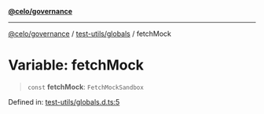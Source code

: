 [**@celo/governance**](../../../README.md)

***

[@celo/governance](../../../README.md) / [test-utils/globals](../README.md) / fetchMock

# Variable: fetchMock

> `const` **fetchMock**: `FetchMockSandbox`

Defined in: [test-utils/globals.d.ts:5](https://github.com/celo-org/developer-tooling/blob/master/packages/sdk/governance/src/test-utils/globals.d.ts#L5)
